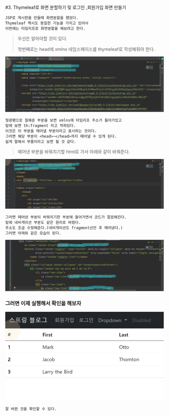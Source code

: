 #3. Thymeleaf로 화면 분할하기 및 로그인 ,회원가입 화면 만들기

    JSP로 게시판을 만들때 화면분할을 했었다.
    Thymeleaf 역시도 동일한 기능을 가지고 있어서 
    이번에는 타임리프로 화면분할을 해보려고 한다.



> 우선은 알아야할 것이 있다.
>
> 첫번째로는 head에 xmlns 네임스페이스를 thymeleaf로 작성해줘야 한다.
> 
![img_1.png](img_1.png)

    형광펜으로 칠해준 부분을 보면 xmlns에 타임리프 주소가 들어가있고
    밑에 보면 th:fragment 라고 적혀있다.
    이것은 이 부분을 떼어낼 부분이라고 표시하는 것이다.
    그러면 해당 부분이 <head>~</head>까지 떼어낼 수 있게 된다.
    쉽게 말해서 부품이라고 보면 될 것 같다.

> 떼어낸 부분을 바꿔치기할 html로 가서 아래와 같이 바꿔준다.
> 
![img_2.png](img_2.png)

    그러면 떼어낸 부분이 바꿔치기한 부분에 들어가면서 코드가 깔끔해진다.
    밑에 네비게이션 부분도 같은 원리로 바꿨다.
    주소도 조금 수정해준다.(네비게이션도 fragment선언 후 떼어냈다.)
    그러면 아래와 같은 모습이 된다.

![img.png](img.png)

### 그러면 이제 실행해서 확인을 해보자

![img_3.png](img_3.png)

    잘 바뀐 것을 확인할 수 있다.



